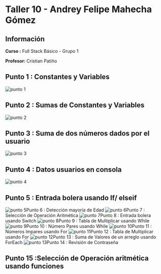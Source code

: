 <h1>Taller 10 - Andrey Felipe Mahecha Gómez</h1>

<h2>Información</h2>
<p><b>Curso :</b> Full Stack Básico - Grupo 1</p>
<p><b>Profesor: </b>Cristian Patiño</p>


<h2>Punto 1 : Constantes y Variables</h2>
<img src="./public/images/punto-1.png" alt="punto 1">

<h2>Punto 2 : Sumas de Constantes y Variables</h2>
<img src="./public/images/punto-2.png" alt="punto 2">

<h2>Punto 3 : Suma de dos números dados  por el usuario</h2>
<img src="./public/images/punto-3.png" alt="punto 3">

<h2>Punto 4 : Datos usuarios en consola</h2>
<img src="./public/images/punto-4.png" alt="punto 4">

<h2>Punto 5 : Entrada bolera usando If/ elseif</h2>
<img src="./public/images/punto-5.png" alt="punto 5"

<h2>Punto 6 : Detección mayoría de Edad</h2>
<img src="./public/images/punto-6.png" alt="punto 6"

<h2>Punto 7 : Selección de Operación Aritmética</h2>
<img src="./public/images/punto-7.png" alt="punto 7"

<h2>Punto 8 : Entrada bolera usando Switch</h2>
<img src="./public/images/punto-8.png" alt="punto 8"

<h2>Punto 9 : Tabla de Multiplicar usando While</h2>
<img src="./public/images/punto-9.png" alt="punto 9"

<h2>Punto 10 : Número Pares usando While</h2>
<img src="./public/images/punto-10.png" alt="punto 10"

<h2>Punto 11 : Números Impares usando For</h2>
<img src="./public/images/punto-11.png" alt="punto 11"

<h2>Punto 12 : Tabla de Multiplicar usando For</h2>
<img src="./public/images/punto-12.png" alt="punto 12"

<h2>Punto 13 : Suma de Valores de un arreglo usando ForEach</h2>
<img src="./public/images/punto-13.png" alt="punto 13"

<h2>Punto 14 : Revisión de Contraseña</h2>

<h2>Punto 15 :Selección de Operación aritmética usando funciones</h2>